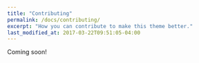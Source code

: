 ```yaml
---
title: "Contributing"
permalink: /docs/contributing/
excerpt: "How you can contribute to make this theme better."
last_modified_at: 2017-03-22T09:51:05-04:00
---
```


Coming soon!